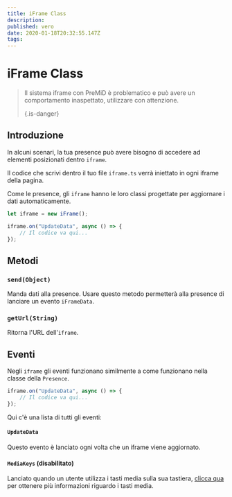 ```yaml
---
title: iFrame Class
description:
published: vero
date: 2020-01-18T20:32:55.147Z
tags:
---
```


# iFrame Class
> Il sistema iframe con PreMiD è problematico e può avere un comportamento inaspettato, utilizzare con attenzione. 
> 
> {.is-danger}

## Introduzione

In alcuni scenari, la tua presence può avere bisogno di accedere ad elementi posizionati dentro `iframe`.

Il codice che scrivi dentro il tuo file `iframe.ts` verrà iniettato in ogni iframe della pagina.

Come le presence, gli `iframe` hanno le loro classi progettate per aggiornare i dati automaticamente.

```typescript
let iframe = new iFrame();

iframe.on("UpdateData", async () => {
    // Il codice va qui...
});
```

## Metodi

### `send(Object)`
Manda dati alla presence. Usare questo metodo permetterà alla presence di lanciare un evento `iFrameData`.

### `getUrl(String)`
Ritorna l'URL dell'`iframe`.

## Eventi
Negli `iframe` gli eventi funzionano similmente a come funzionano nella classe della `Presence`.

```typescript
iframe.on("UpdateData", async () => {
    // Il codice va qui...
});
```

Qui c'è una lista di tutti gli eventi:

#### `UpdateData`

Questo evento è lanciato ogni volta che un iframe viene aggiornato.

#### `MediaKeys` (disabilitato)

Lanciato quando un utente utilizza i tasti media sulla sua tastiera, [clicca qua](/dev/presence/class#mediakeys) per ottenere più informazioni riguardo i tasti media.
